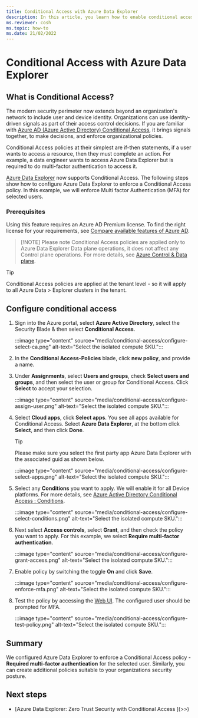 ```yaml
---
title: Conditional Access with Azure Data Explorer
description: In this article, you learn how to enable conditional access on your Azure Data Explorer cluster.
ms.reviewer: cosh
ms.topic: how-to
ms.date: 21/02/2022
---
```


# Conditional Access with Azure Data Explorer

## What is Conditional Access?

The modern security perimeter now extends beyond an organization's network to include user and device identity. Organizations can use identity-driven signals as part of their access control decisions. If you are familiar with [Azure AD (Azure Active Directory) Conditional Access](/azure/active-directory/conditional-access/overview), it brings signals together, to make decisions, and enforce organizational policies.

Conditional Access policies at their simplest are if-then statements, if a user wants to access a resource, then they must complete an action. For example, a data engineer wants to access Azure Data Explorer but is required to do multi-factor authentication to access it.

[Azure  Data Explorer](index.yml) now supports Conditional Access. The following steps show how to configure Azure Data Explorer to enforce a Conditional Access policy. In this example, we will enforce Multi factor Authentication (MFA) for selected users.

### Prerequisites

Using this feature requires an Azure AD Premium license. To find the right license for your requirements, see [Compare available features of Azure AD](https://www.microsoft.com/security/business/identity-access-management/azure-ad-pricing).

> [!NOTE] Please note Conditional Access policies are applied only to Azure Data Explorer Data plane operations, it does not affect any Control plane operations. For more details, see [Azure Control & Data plane](/azure/azure-resource-manager/management/control-plane-and-data-plane).

> [!TIP]
> Conditional Access policies are applied at the tenant level - so it will apply to all Azure Data > Explorer clusters in the tenant.

## Configure conditional access

1. Sign into the Azure portal, select **Azure Active Directory**, select the Security Blade & then select **Conditional Access**.

    :::image type="content" source="media/conditional-access/configure-select-ca.png" alt-text="Select the isolated compute SKU.":::

1. In the **Conditional Access-Policies** blade, click **new policy**, and provide a name.

1. Under **Assignments**, select **Users and groups**, check **Select users and groups**, and then select the user or group for Conditional Access. Click **Select** to accept your selection.

    :::image type="content" source="media/conditional-access/configure-assign-user.png" alt-text="Select the isolated compute SKU.":::

1. Select **Cloud apps**, click **Select apps**. You see all apps available for Conditional Access. Select **Azure Data Explorer**, at the bottom click **Select**, and then click **Done**.

    > [!TIP]
    > Please make sure you select the first party app Azure Data Explorer with the associated guid as shown below.

    :::image type="content" source="media/conditional-access/configure-select-apps.png" alt-text="Select the isolated compute SKU.":::

1. Select any **Conditions** you want to apply. We will enable it for all Device platforms. For more details, see [Azure Active Directory Conditional Access : Conditions](/azure/active-directory/conditional-access/concept-conditional-access-conditions).

    :::image type="content" source="media/conditional-access/configure-select-conditions.png" alt-text="Select the isolated compute SKU.":::

1. Next select **Access controls**, select **Grant**, and then check the policy you want to apply. For this example, we select **Require multi-factor authentication**.

    :::image type="content" source="media/conditional-access/configure-grant-access.png" alt-text="Select the isolated compute SKU.":::

1. Enable policy by switching the toggle **On** and click **Save**.

    :::image type="content" source="media/conditional-access/configure-enforce-mfa.png" alt-text="Select the isolated compute SKU.":::

1. Test the policy by accessing the [Web UI](https://dataexplorer.azure.com/). The configured user should be prompted for MFA.

     :::image type="content" source="media/conditional-access/configure-test-policy.png" alt-text="Select the isolated compute SKU.":::

## Summary

We configured Azure Data Explorer to enforce a Conditional Access policy - **Required multi-factor authentication** for the selected user. Similarly, you can create additional policies suitable to your organizations security posture.

## Next steps

* [Azure Data Explorer: Zero Trust Security with Conditional Access ](<!--<<link to the blog-->>>)
